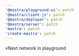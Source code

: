 ```yaml
---
'@mastra/playground-ui': patch
'@mastra/client-js': patch
'@mastra/deployer': patch
'@mastra/server': patch
'mastra': patch
'create-mastra': patch
---
```


vNext network in playground
